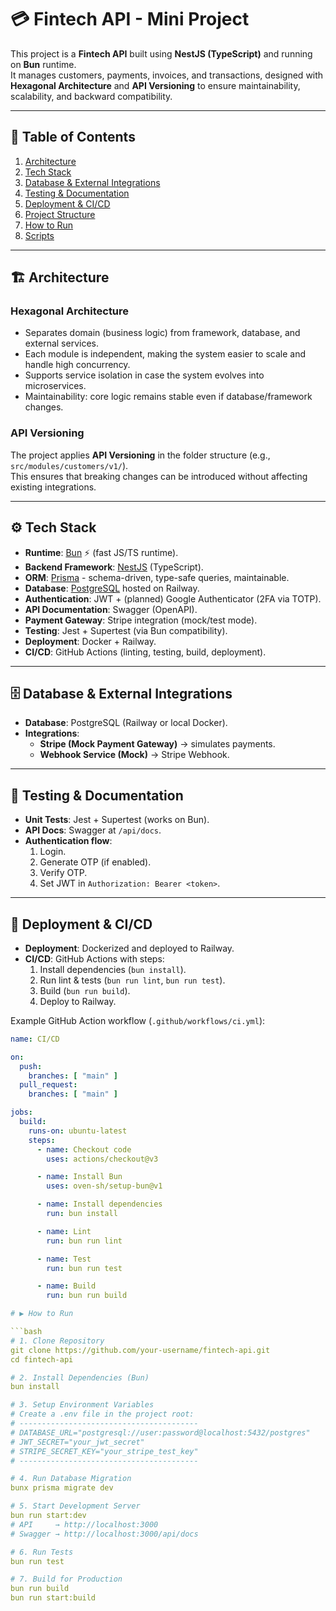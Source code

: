 # 💳 Fintech API - Mini Project

This project is a **Fintech API** built using **NestJS (TypeScript)** and running on **Bun** runtime.  
It manages customers, payments, invoices, and transactions, designed with **Hexagonal Architecture** and **API Versioning** to ensure maintainability, scalability, and backward compatibility.

---

## 📑 Table of Contents
1. [Architecture](#-architecture)  
2. [Tech Stack](#-tech-stack)  
3. [Database & External Integrations](#-database--external-integrations)  
4. [Testing & Documentation](#-testing--documentation)  
5. [Deployment & CI/CD](#-deployment--cicd)  
6. [Project Structure](#-project-structure)  
7. [How to Run](#-how-to-run)  
8. [Scripts](#-scripts-bun)  

---

## 🏗 Architecture

### Hexagonal Architecture
- Separates domain (business logic) from framework, database, and external services.  
- Each module is independent, making the system easier to scale and handle high concurrency.  
- Supports service isolation in case the system evolves into microservices.  
- Maintainability: core logic remains stable even if database/framework changes.  

### API Versioning
The project applies **API Versioning** in the folder structure (e.g., `src/modules/customers/v1/`).  
This ensures that breaking changes can be introduced without affecting existing integrations.

---

## ⚙ Tech Stack

- **Runtime**: [Bun](https://bun.sh/) ⚡ (fast JS/TS runtime).  
- **Backend Framework**: [NestJS](https://nestjs.com/) (TypeScript).  
- **ORM**: [Prisma](https://www.prisma.io/) - schema-driven, type-safe queries, maintainable.  
- **Database**: [PostgreSQL](https://www.postgresql.org/) hosted on Railway.  
- **Authentication**: JWT + (planned) Google Authenticator (2FA via TOTP).  
- **API Documentation**: Swagger (OpenAPI).  
- **Payment Gateway**: Stripe integration (mock/test mode).  
- **Testing**: Jest + Supertest (via Bun compatibility).  
- **Deployment**: Docker + Railway.  
- **CI/CD**: GitHub Actions (linting, testing, build, deployment).  

---

## 🗄 Database & External Integrations

- **Database**: PostgreSQL (Railway or local Docker).  
- **Integrations**:  
  - **Stripe (Mock Payment Gateway)** → simulates payments.  
  - **Webhook Service (Mock)** → Stripe Webhook.  

---

## 🧪 Testing & Documentation

- **Unit Tests**: Jest + Supertest (works on Bun).  
- **API Docs**: Swagger at `/api/docs`.  
- **Authentication flow**:  
  1. Login.  
  2. Generate OTP (if enabled).  
  3. Verify OTP.  
  4. Set JWT in `Authorization: Bearer <token>`.  

---

## 🚀 Deployment & CI/CD

- **Deployment**: Dockerized and deployed to Railway.  
- **CI/CD**: GitHub Actions with steps:
  1. Install dependencies (`bun install`).  
  2. Run lint & tests (`bun run lint`, `bun run test`).  
  3. Build (`bun run build`).  
  4. Deploy to Railway.  

Example GitHub Action workflow (`.github/workflows/ci.yml`):

```yaml
name: CI/CD

on:
  push:
    branches: [ "main" ]
  pull_request:
    branches: [ "main" ]

jobs:
  build:
    runs-on: ubuntu-latest
    steps:
      - name: Checkout code
        uses: actions/checkout@v3

      - name: Install Bun
        uses: oven-sh/setup-bun@v1

      - name: Install dependencies
        run: bun install

      - name: Lint
        run: bun run lint

      - name: Test
        run: bun run test

      - name: Build
        run: bun run build

# ▶ How to Run

```bash
# 1. Clone Repository
git clone https://github.com/your-username/fintech-api.git
cd fintech-api

# 2. Install Dependencies (Bun)
bun install

# 3. Setup Environment Variables
# Create a .env file in the project root:
# ----------------------------------------
# DATABASE_URL="postgresql://user:password@localhost:5432/postgres"
# JWT_SECRET="your_jwt_secret"
# STRIPE_SECRET_KEY="your_stripe_test_key"
# ----------------------------------------

# 4. Run Database Migration
bunx prisma migrate dev

# 5. Start Development Server
bun run start:dev
# API     → http://localhost:3000
# Swagger → http://localhost:3000/api/docs

# 6. Run Tests
bun run test

# 7. Build for Production
bun run build
bun run start:build